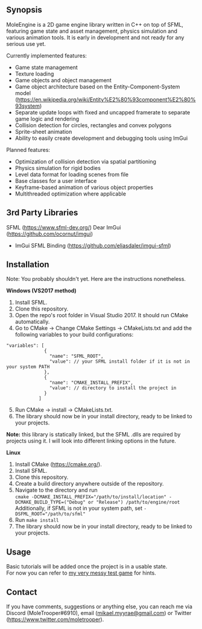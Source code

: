 ## Synopsis
MoleEngine is a 2D game engine library written in C++ on top of SFML, featuring game state and asset management,
physics simulation and various animation tools. It is early in development and not ready for any serious use yet.

Currently implemented features:
* Game state management
* Texture loading
* Game objects and object management
* Game object architecture based on the Entity-Component-System model (https://en.wikipedia.org/wiki/Entity%E2%80%93component%E2%80%93system)
* Separate update loops with fixed and uncapped framerate to separate game logic and rendering
* Collision detection for circles, rectangles and convex polygons
* Sprite-sheet animation
* Ability to easily create development and debugging tools using ImGui

Planned features:
* Optimization of collision detection via spatial partitioning
* Physics simulation for rigid bodies
* Level data format for loading scenes from file
* Base classes for a user interface
* Keyframe-based animation of various object properties
* Multithreaded optimization where applicable

## 3rd Party Libraries
SFML (https://www.sfml-dev.org/)
Dear ImGui (https://github.com/ocornut/imgui)
+ ImGui SFML Binding (https://github.com/eliasdaler/imgui-sfml)

## Installation
Note: You probably shouldn't yet. Here are the instructions nonetheless.

**Windows (VS2017 method)**

1. Install SFML.
2. Clone this repository.
3. Open the repo's root folder in Visual Studio 2017. It should run CMake automatically.
4. Go to CMake -> Change CMake Settings -> CMakeLists.txt and add the following variables to your build configurations:
```
"variables": [
              {
                "name": "SFML_ROOT",
                "value": // your SFML install folder if it is not in your system PATH
              },
              {
                "name": "CMAKE_INSTALL_PREFIX",
                "value": // directory to install the project in
              }
            ]
```
5. Run CMake -> install -> CMakeLists.txt.
6. The library should now be in your install directory, ready to be linked to your projects.

**Note:** this library is statically linked, but the SFML .dlls are required by projects using it. I will look into
different linking options in the future.

**Linux**

1. Install CMake (https://cmake.org/).
2. Install SFML.
3. Clone this repository.
4. Create a build directory anywhere outside of the repository.
5. Navigate to the directory and run\
```cmake -DCMAKE_INSTALL_PREFIX="/path/to/install/location" -DCMAKE_BUILD_TYPE=("Debug" or "Release") /path/to/engine/root```\
Additionally, if SFML is not in your system path, set `-DSFML_ROOT="/path/to/sfml"`
6. Run `make install`
7. The library should now be in your install directory, ready to be linked to your projects.

## Usage
Basic tutorials will be added once the project is in a usable state.\
For now you can refer to [my very messy test game](https://github.com/MoleTrooper/MoleEngineTestGame) for hints.

## Contact
If you have comments, suggestions or anything else, you can reach me via Discord (MoleTrooper#6910), email (mikael.myyrae@gmail.com)
or Twitter (https://www.twitter.com/moletrooper).
